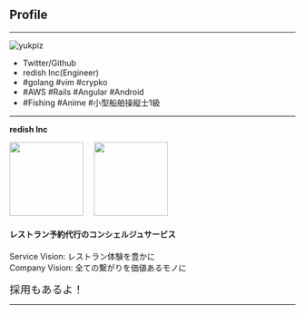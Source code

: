 ## Profile

<style>
.margin-list20 li {
  margin-top: 20px;
}
</style>

- - -

![yukpiz](https://pbs.twimg.com/profile_images/1009090611108982785/s13PS89H_400x400.jpg)

* Twitter/Github
* redish Inc(Engineer)
* \#golang #vim #crypko
* \#AWS #Rails #Angular #Android
* \#Fishing #Anime #小型船舶操縦士1級

- - -

**redish Inc**  

<img src="https://s3-ap-northeast-1.amazonaws.com/assets.redish.jp/redish/icon_redish_radius.png" style="border:none;background:none;width:130px;height:130px;"/>
<img src="https://s3-ap-northeast-1.amazonaws.com/assets.redish.jp/redish/redish_qr.png" style="border:none;background:none;width:130px;height:130px;margin-left:15px;"/>

#### レストラン予約代行のコンシェルジュサービス  

Service Vision: レストラン体験を豊かに  
Company Vision: 全ての繋がりを価値あるモノに  

<div style="font-size:14pt;">採用もあるよ！</div>

- - -

